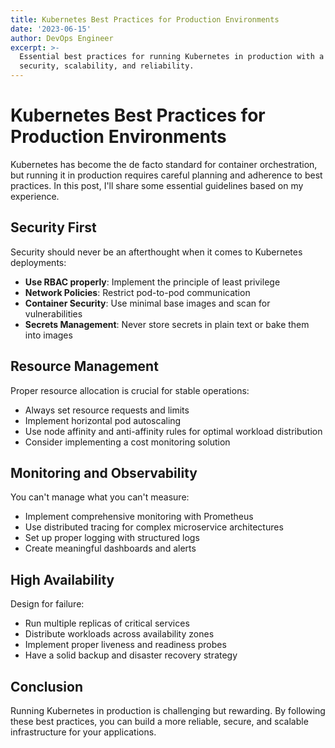 ```yaml
---
title: Kubernetes Best Practices for Production Environments
date: '2023-06-15'
author: DevOps Engineer
excerpt: >-
  Essential best practices for running Kubernetes in production with a focus on
  security, scalability, and reliability.
---
```


# Kubernetes Best Practices for Production Environments

Kubernetes has become the de facto standard for container orchestration, but running it in production requires careful planning and adherence to best practices. In this post, I'll share some essential guidelines based on my experience.

## Security First

Security should never be an afterthought when it comes to Kubernetes deployments:

- **Use RBAC properly**: Implement the principle of least privilege
- **Network Policies**: Restrict pod-to-pod communication
- **Container Security**: Use minimal base images and scan for vulnerabilities
- **Secrets Management**: Never store secrets in plain text or bake them into images

## Resource Management

Proper resource allocation is crucial for stable operations:

- Always set resource requests and limits
- Implement horizontal pod autoscaling
- Use node affinity and anti-affinity rules for optimal workload distribution
- Consider implementing a cost monitoring solution

## Monitoring and Observability

You can't manage what you can't measure:

- Implement comprehensive monitoring with Prometheus
- Use distributed tracing for complex microservice architectures
- Set up proper logging with structured logs
- Create meaningful dashboards and alerts

## High Availability

Design for failure:

- Run multiple replicas of critical services
- Distribute workloads across availability zones
- Implement proper liveness and readiness probes
- Have a solid backup and disaster recovery strategy

## Conclusion

Running Kubernetes in production is challenging but rewarding. By following these best practices, you can build a more reliable, secure, and scalable infrastructure for your applications.
